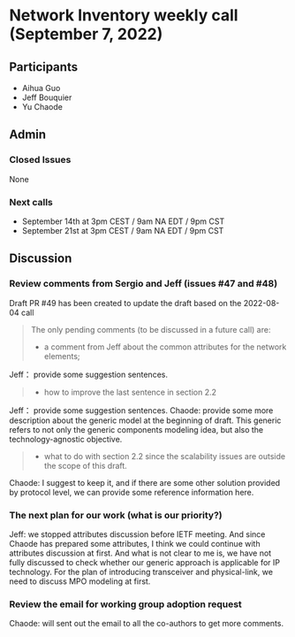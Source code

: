# Network Inventory weekly call (September 7, 2022)

## Participants
- Aihua Guo
- Jeff Bouquier
- Yu Chaode

## Admin

### Closed Issues

None

### Next calls

- September 14th at 3pm CEST / 9am NA EDT / 9pm CST
- September 21st at 3pm CEST / 9am NA EDT / 9pm CST

## Discussion

### Review comments from Sergio and Jeff (issues #47 and #48)

Draft PR #49 has been created to update the draft based on the 2022-08-04 call

> The only pending comments (to be discussed in a future call) are:
> - a comment from Jeff about the common attributes for the network elements;

Jeff： provide some suggestion sentences.

> - how to improve the last sentence in section 2.2

Jeff： provide some suggestion sentences.
Chaode: provide some more description about the generic model at the beginning of draft. This generic refers to not only the generic components modeling idea, but also the technology-agnostic objective.

> - what to do with section 2.2 since the scalability issues are outside the scope of this draft.

Chaode: I suggest to keep it, and if there are some other solution provided by protocol level, we can provide some reference information here.

### The next plan for our work (what is our priority?) 

Jeff: we stopped attributes discussion before IETF meeting. And since Chaode has prepared some attributes, I think we could continue with attributes discussion at first. And what is not clear to me is, we have not fully discussed to check whether our generic approach is applicable for IP technology. For the plan of introducing transceiver and physical-link, we need to discuss MPO modeling at first.

### Review the email for working group adoption request

Chaode: will sent out the email to all the co-authors to get more comments.

